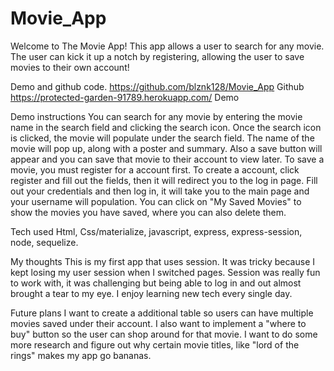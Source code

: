# Movie_App
Welcome to The Movie App! This app allows a user to search for any movie. The user can kick it up a notch by registering, allowing the user to save movies to their own account!

Demo and github code.
https://github.com/blznk128/Movie_App Github
https://protected-garden-91789.herokuapp.com/ Demo

Demo instructions
You can search for any movie by entering the movie name in the search field and clicking the search icon. Once the search icon is clicked,
the movie will populate under the search field. The name of the movie will pop up, along with a poster and summary. Also a save button will 
appear and you can save that movie to their account to view later. To save a movie, you must register for a account first. To create a account, click register and fill out the fields, then it will redirect you to the log in page. Fill out your credentials and then log in, it will take you to the main page and your username will population. You can click on "My Saved Movies" to show the movies you have saved, where you can also delete them.

Tech used
Html, Css/materialize, javascript, express, express-session, node, sequelize.

My thoughts
This is my first app that uses session. It was tricky because I kept losing my user session when I switched pages. Session was really fun to work with, it was challenging but being able to log in and out almost brought a tear to my eye. I enjoy learning new tech every single day.

Future plans
I want to create a additional table so users can have multiple movies saved under their account. I also want to implement a "where to buy" button so the user can shop around for that movie. I want to do some more research and figure out why certain movie titles, like "lord of the rings" makes my app go bananas.